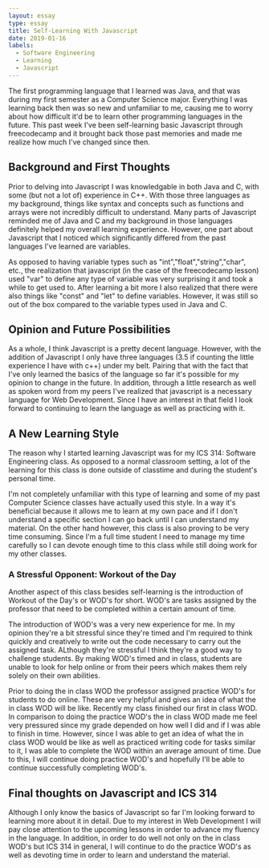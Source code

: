 ```yaml
---
layout: essay
type: essay
title: Self-Learning With Javascript 
date: 2019-01-16
labels:
  - Software Engineering
  - Learning
  - Javascript
---
```


The first programming language that I learned was Java, and that was during my first semester as a Computer Science major. Everything I was learning back then was so new and unfamiliar to me, causing me to worry about how difficult it'd be to learn other programming languages in the future. This past week I've been self-learning basic Javascript through freecodecamp and it brought back those past memories and made me realize how much I've changed since then.

## Background and First Thoughts

Prior to delving into Javascript I was knowledgable in both Java and C, with some (but not a lot of) experience in C++. With those three languages as my background, things like syntax and concepts such as functions and arrays were not incredibly difficult to understand. Many parts of Javascript reminded me of Java and C and my background in those languages definitely helped my overall learning experience. However, one part about Javascript that I noticed which significantly differed from the past languages I've learned are variables. 

As opposed to having variable types such as "int","float","string","char", etc., the realization that javascript (in the case of the freecodecamp lesson) used "var" to define any type of variable was very surprising it and took a while to get used to. After learning a bit more I also realized that there were also things like "const" and "let" to define variables. However, it was still so out of the box compared to the variable types used in Java and C. 

## Opinion and Future Possibilities

As a whole, I think Javascript is a pretty decent language. However, with the addition of Javascript I only have three languages (3.5 if counting the little experience I have with c++) under my belt. Pairing that with the fact that I've only learned the basics of the language so far it's possible for my opinion to change in the future. In addition, through a little research as well as spoken word from my peers I've realized that javascript is a necessary language for Web Development. Since I have an interest in that field I look forward to continuing to learn the language as well as practicing with it. 

## A New Learning Style

The reason why I started learning Javascript was for my ICS 314: Software Engineering class. As opposed to a normal classroom setting, a lot of the learning for this class is done outside of classtime and during the student's personal time. 

I'm not completely unfamiliar with this type of learning and some of my past Computer Science classes have actually used this style. In a way it's beneficial because it allows me to learn at my own pace and if I don't understand a specific section I can go back until I can understand my material. On the other hand however, this class is also proving to be very time consuming. Since I'm a full time student I need to manage my time carefully so I can devote enough time to this class while still doing work for my other classes.

### A Stressful Opponent: Workout of the Day

Another aspect of this class besides self-learning is the introduction of Workout of the Day's or WOD's for short. WOD's are tasks assigned by the professor that need to be completed within a certain amount of time.

The introduction of WOD's was a very new experience for me. In my opinion they're a bit stressful since they're timed and I'm required to think quickly and creatively to write out the code necessary to carry out the assigned task. ALthough they're stressful I think they're a good way to challenge students. By making WOD's timed and in class, students are unable to look for help online or from their peers which makes them rely solely on their own abilities. 

Prior to doing the in class WOD the professor assigned practice WOD's for students to do online. These are very helpful and gives an idea of what the in class WOD will be like. Recently my class finished our first in class WOD. In comparison to doing the practice WOD's the in class WOD made me feel very pressured since my grade depended on how well I did and if I was able to finish in time. However, since I was able to get an idea of what the in class WOD would be like as well as practiced writing code for tasks similar to it, I was able to complete the WOD within an average amount of time. Due to this, I will continue doing practice WOD's and hopefully I'll be able to continue successfully completing WOD's.

## Final thoughts on Javascript and ICS 314

Although I only know the basics of Javascript so far I'm looking forward to learning more about it in detail. Due to my interest in Web Development I will pay close attention to the upcoming lessons in order to advance my fluency in the language. In addition, in order to do well not only on the in class WOD's but ICS 314 in general, I will continue to do the practice WOD's as well as devoting time in order to learn and understand the material. 
